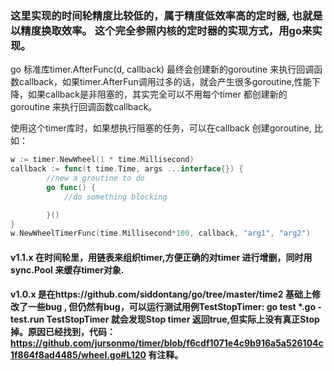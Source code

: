 ### 这里实现的时间轮精度比较低的，属于精度低效率高的定时器, 也就是以精度换取效率。 这个完全参照内核的定时器的实现方式，用go来实现。 
go 标准库timer.AfterFunc(d, callback) 最终会创建新的goroutine 来执行回调函数callback，如果timer.AfterFun调用过多的话，就会产生很多goroutine,性能下降，如果callback是非阻塞的，其实完全可以不用每个timer 都创建新的goroutine 来执行回调函数callback。

使用这个timer库时，如果想执行阻塞的任务，可以在callback 创建goroutine, 比如：
```go
w := timer.NewWheel(1 * time.Millisecond)
callback := func(t time.Time, args ...interface{}) {
        //new a groutine to do 
        go func() {
            //do something blocking

        }()
}
w.NewWheelTimerFunc(time.Millisecond*100, callback, "arg1", "arg2")

```

#### v1.1.x 在时间轮里，用链表来组织timer,方便正确的对timer 进行增删，同时用sync.Pool 来缓存timer对象.
#### v1.0.x 是在https://github.com/siddontang/go/tree/master/time2 基础上修改了一些bug , 但仍然有bug，可以运行测试用例TestStopTimer: go test *.go -test.run TestStopTimer 就会发现Stop timer 返回true,但实际上没有真正Stop 掉。原因已经找到，代码：https://github.com/jursonmo/timer/blob/f6cdf1071e4c9b916a5a526104c1f864f8ad4485/wheel.go#L120 有注释。
